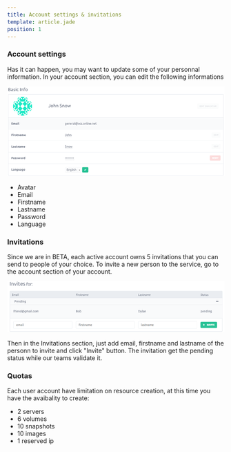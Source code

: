 ```yaml
---
title: Account settings & invitations
template: article.jade
position: 1
---
```


### Account settings

Has it can happen, you may want to update some of your personnal information.
In your account section, you can edit the following informations

![Account settings](../images/account_settings.png "Account settings")

- Avatar
- Email
- Firstname
- Lastname
- Password
- Language

### Invitations

Since we are in BETA, each active account owns 5 invitations that you can send to people of your choice.
To invite a new person to the service, go to the account section of your account.

![Invitations](../images/invitations.png "Invitations")

Then in the Invitations section, just add email, firstname and lastname of the personn to invite and click "Invite" button.
The invitation get the pending status while our teams validate it.

### Quotas

Each user account have limitation on resource creation, at this time you have the avaibality to create:

- 2 servers
- 6 volumes
- 10 snapshots
- 10 images
- 1 reserved ip
